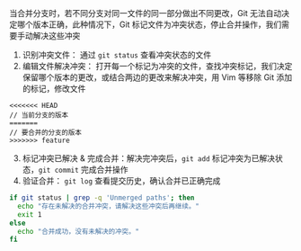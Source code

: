 当合并分支时，若不同分支对同一文件的同一部分做出不同更改，Git 无法自动决定哪个版本正确，此种情况下，Git 标记文件为冲突状态，停止合并操作，我们需要手动解决这些冲突

1. 识别冲突文件： 通过 `git status` 查看冲突状态的文件
2. 编辑文件解决冲突： 打开每一个标记为冲突的文件，查找冲突标记，我们决定保留哪个版本的更改，或结合两边的更改来解决冲突，用 Vim 等移除 Git 添加的标记，修改文件

```
<<<<<<< HEAD
// 当前分支的版本
=======
// 要合并的分支的版本
>>>>>>> feature
```

3. 标记冲突已解决 & 完成合并：解决完冲突后，`git add` 标记冲突为已解决状态，`git commit` 完成合并操作
4. 验证合并： `git log` 查看提交历史，确认合并已正确完成

```bash
if git status | grep -q 'Unmerged paths'; then
  echo "存在未解决的合并冲突，请解决这些冲突后再继续。"
  exit 1
else
  echo "合并成功，没有未解决的冲突。"
fi
```
